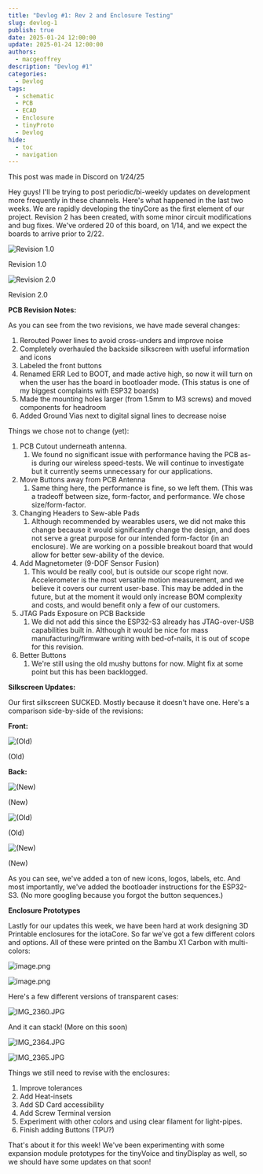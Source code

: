 ```yaml
---
title: "Devlog #1: Rev 2 and Enclosure Testing"
slug: devlog-1
publish: true
date: 2025-01-24 12:00:00
update: 2025-01-24 12:00:00
authors: 
  - macgeoffrey
description: "Devlog #1"
categories:
  - Devlog
tags:
  - schematic
  - PCB
  - ECAD
  - Enclosure
  - tinyProto
  - Devlog
hide:
  - toc
  - navigation
---
```

<aside>
This post was made in Discord on 1/24/25
</aside>

Hey guys! I'll be trying to post periodic/bi-weekly updates on development more frequently in these channels. Here's what happened in the last two weeks.
We are rapidly developing the tinyCore as the first element of our project. Revision 2 has been created, with some minor circuit modifications and bug fixes. We've ordered 20 of this board, on 1/14, and we expect the boards to arrive prior to 2/22.

<!-- more -->

![Revision 1.0](devlog-1/image2.png)

Revision 1.0

![Revision 2.0](devlog-1/image3.png)

Revision 2.0

**PCB Revision Notes:**

As you can see from the two revisions, we have made several changes:

1. Rerouted Power lines to avoid cross-unders and improve noise
2. Completely overhauled the backside silkscreen with useful information and icons
3. Labeled the front buttons 
4. Renamed ERR Led to BOOT, and made active high, so now it will turn on when the user has the board in bootloader mode. (This status is one of my biggest complaints with ESP32 boards)
5. Made the mounting holes larger (from 1.5mm to M3 screws) and moved components for headroom
6. Added Ground Vias next to digital signal lines to decrease noise

Things we chose not to change (yet):

1. PCB Cutout underneath antenna.
    1. We found no significant issue with performance having the PCB as-is during our wireless speed-tests. We will continue to investigate but it currently seems unnecessary for our applications.
2. Move Buttons away from PCB Antenna
    1. Same thing here, the performance is fine, so we left them. (This was a tradeoff between size, form-factor, and performance. We chose size/form-factor.
3. Changing Headers to Sew-able Pads
    1. Although recommended by wearables users, we did not make this change because it would significantly change the design, and does not serve a great purpose for our intended form-factor (in an enclosure). We are working on a possible breakout board that would allow for better sew-ability of the device. 
4. Add Magnetometer (9-DOF Sensor Fusion)
    1. This would be really cool, but is outside our scope right now. Accelerometer is the most versatile motion measurement, and we believe it covers our current user-base. This may be added in the future, but at the moment it would only increase BOM complexity and costs, and would benefit only a few of our customers.
5. JTAG Pads Exposure on PCB Backside
    1. We did not add this since the ESP32-S3 already has JTAG-over-USB capabilities built in. Although it would be nice for mass manufacturing/firmware writing with bed-of-nails, it is out of scope for this revision.
6. Better Buttons
    1. We're still using the old mushy buttons for now. Might fix at some point but this has been backlogged.

**Silkscreen Updates:**

Our first silkscreen SUCKED. Mostly because it doesn't have one. Here's a comparison side-by-side of the revisions:

**Front:**

![(Old)](devlog-1/TopDown.png)

(Old)

**Back:**

![(New)](devlog-1/image4.png)

(New)

![(Old)](devlog-1/3b1437cc-9a3b-4385-ad8e-c4eb7f6ce6b6.png)

(Old)

![(New)](devlog-1/image5.png)

(New)

As you can see, we've added a ton of new icons, logos, labels, etc. And most importantly, we've added the bootloader instructions for the ESP32-S3. (No more googling because you forgot the button sequences.)

**Enclosure Prototypes**

Lastly for our updates this week, we have been hard at work designing 3D Printable enclosures for the iotaCore. So far we've got a few different colors and options. All of these were printed on the Bambu X1 Carbon with multi-colors:

![image.png](devlog-1/image6.png)

![image.png](devlog-1/image7.png)

Here's a few different versions of transparent cases:

![IMG_2360.JPG](devlog-1/IMG_2360.jpg)

And it can stack! (More on this soon)

![IMG_2364.JPG](devlog-1/a14a1885-28c9-45ed-9f97-36ed1c1c7324.png)

![IMG_2365.JPG](devlog-1/9be38f10-14da-4263-88b6-c90e6cc9ebbe.png)

Things we still need to revise with the enclosures:

1. Improve tolerances
2. Add Heat-insets
3. Add SD Card accessibility
4. Add Screw Terminal version
5. Experiment with other colors and using clear filament for light-pipes.
6. Finish adding Buttons (TPU?)

That's about it for this week! We've been experimenting with some expansion module prototypes for the tinyVoice and tinyDisplay as well, so we should have some updates on that soon!